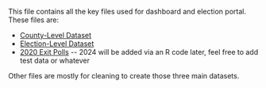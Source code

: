 This file contains all the key files used for dashboard and election portal. These files are:

- [County-Level Dataset](DDHQ_current_county_results.csv)
- [Election-Level Dataset](DDHQ_current_race_results.csv)
- [2020 Exit Polls](CNN_exit_polls_2020.csv) -- 2024 will be added via an R code later, feel free to add test data or whatever

Other files are mostly for cleaning to create those three main datasets. 